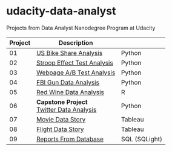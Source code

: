 # udacity-data-analyst
Projects from Data Analyst Nanodegree Program at Udacity

Project | Description | &nbsp;
------------ | ------------- | -------------
01 | <a href="https://github.com/ayumiohashi/udacity-data-analyst/tree/master/01-us-bike-share-analysis#us-bike-share-data">US Bike Share Analysis</a> | Python
02 | <a href="https://github.com/ayumiohashi/udacity-data-analyst/tree/master/02-stroop-effect-test-analysis#analyze-the-stroop-effect">Stroop Effect Test Analysis</a> | Python
03 | <a href="https://github.com/ayumiohashi/udacity-data-analyst/tree/master/03-webpage-ab-test-analysis#webpage-ab-test">Webpage A/B Test Analysis</a> | Python
04 | <a href="https://github.com/ayumiohashi/udacity-data-analyst/tree/master/04-fbi-gun-data-analysis#fbi-gun-data">FBI Gun Data Analysis</a> | Python
05 | <a href="https://github.com/ayumiohashi/udacity-data-analyst/tree/master/05-red-wine-data-analysis#red-wine-quality-analysis">Red Wine Data Analysis</a> | R
06 | <b>Capstone Project</b><br/><a href="https://github.com/ayumiohashi/udacity-data-analyst/tree/master/06-twitter-data-analysis#weratedogs-twitter-data-analysis">Twitter Data Analysis</a> | Python
07 | <a href="https://github.com/ayumiohashi/udacity-data-analyst/tree/master/07-movie-data-tableau-story#movie-data-tableau-story">Movie Data Story</a> | Tableau
08 | <a href="https://github.com/ayumiohashi/udacity-data-analyst/tree/master/08-flight-data-tableau-story#flight-data-tableau-story">Flight Data Story</a> | Tableau
09 | <a href="https://github.com/ayumiohashi/udacity-data-analyst/tree/master/09-reports-from-database#create-reports-from-database">Reports From Database | SQL (SQLight)

